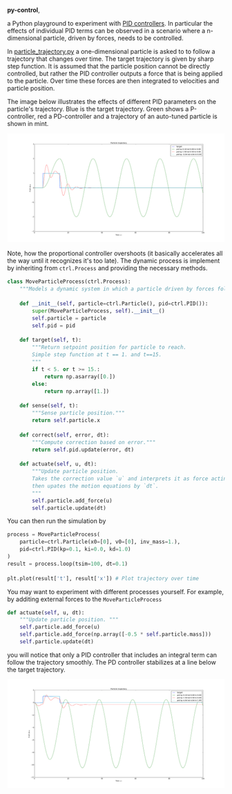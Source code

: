 
**py-control**,

a Python playground to experiment with [PID controllers](https://en.wikipedia.org/wiki/PID_controller). In particular the effects of individual PID terms can be observed in a scenario where a n-dimensional particle, driven by forces, needs to be controlled.

In [particle_trajectory.py](particle_trajectory.py) a one-dimensional particle is asked to to follow a trajectory that changes over time. The target trajectory is given by sharp step function. It is assumed that the particle position cannot be directly controlled, but rather the PID controller outputs a force that is being applied to the particle. Over time these forces are then integrated to velocities and particle position.

The image below illustrates the effects of different PID parameters on the particle's trajectory. Blue is the target trajectory. Green shows a P-controller, red a PD-controller and a trajectory of an auto-tuned particle is shown in mint. 

![particle_trajectory](etc/particle_trajectory0.png)

Note, how the proportional controller overshoots (it basically accelerates all the way until it recognizes it's too late). The dynamic process is implement by inheriting from `ctrl.Process` and providing the necessary methods.

```Python
class MoveParticleProcess(ctrl.Process):
    """Models a dynamic system in which a particle driven by forces follows a desired trajectory. """

    def __init__(self, particle=ctrl.Particle(), pid=ctrl.PID()):
        super(MoveParticleProcess, self).__init__()
        self.particle = particle
        self.pid = pid

    def target(self, t):
        """Return setpoint position for particle to reach.
        Simple step function at t == 1. and t==15.
        """
        if t < 5. or t >= 15.:
            return np.asarray([0.])
        else:
            return np.array([1.])
    
    def sense(self, t):
        """Sense particle position."""
        return self.particle.x
    
    def correct(self, error, dt):
        """Compute correction based on error."""
        return self.pid.update(error, dt)

    def actuate(self, u, dt):
        """Update particle position. 
        Takes the correction value `u` and interprets it as force acting on the particle, 
        then upates the motion equations by `dt`.
        """
        self.particle.add_force(u)
        self.particle.update(dt)
```

You can then run the simulation by 

```Python
process = MoveParticleProcess(
    particle=ctrl.Particle(x0=[0], v0=[0], inv_mass=1.), 
    pid=ctrl.PID(kp=0.1, ki=0.0, kd=1.0)
)
result = process.loop(tsim=100, dt=0.1)

plt.plot(result['t'], result['x']) # Plot trajectory over time
```

You may want to experiment with different processes yourself. For example, by additing external forces to the `MoveParticleProcess`

```Python
def actuate(self, u, dt):
    """Update particle position. """
    self.particle.add_force(u)
    self.particle.add_force(np.array([-0.5 * self.particle.mass]))
    self.particle.update(dt)
```

you will notice that only a PID controller that includes an integral term can follow the trajectory smoothly. The PD controller stabilizes at a line below the target trajectory.

![particle_trajectory](etc/particle_trajectory1.png)
